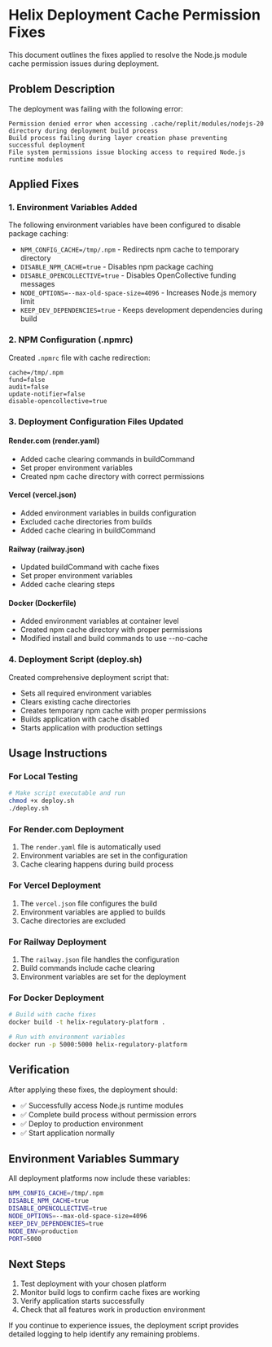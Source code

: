 # Helix Deployment Cache Permission Fixes

This document outlines the fixes applied to resolve the Node.js module cache permission issues during deployment.

## Problem Description

The deployment was failing with the following error:
```
Permission denied error when accessing .cache/replit/modules/nodejs-20 directory during deployment build process
Build process failing during layer creation phase preventing successful deployment
File system permissions issue blocking access to required Node.js runtime modules
```

## Applied Fixes

### 1. Environment Variables Added

The following environment variables have been configured to disable package caching:

- `NPM_CONFIG_CACHE=/tmp/.npm` - Redirects npm cache to temporary directory
- `DISABLE_NPM_CACHE=true` - Disables npm package caching
- `DISABLE_OPENCOLLECTIVE=true` - Disables OpenCollective funding messages
- `NODE_OPTIONS=--max-old-space-size=4096` - Increases Node.js memory limit
- `KEEP_DEV_DEPENDENCIES=true` - Keeps development dependencies during build

### 2. NPM Configuration (.npmrc)

Created `.npmrc` file with cache redirection:
```
cache=/tmp/.npm
fund=false
audit=false
update-notifier=false
disable-opencollective=true
```

### 3. Deployment Configuration Files Updated

#### Render.com (render.yaml)
- Added cache clearing commands in buildCommand
- Set proper environment variables
- Created npm cache directory with correct permissions

#### Vercel (vercel.json)
- Added environment variables in builds configuration
- Excluded cache directories from builds
- Added cache clearing in buildCommand

#### Railway (railway.json)
- Updated buildCommand with cache fixes
- Set proper environment variables
- Added cache clearing steps

#### Docker (Dockerfile)
- Added environment variables at container level
- Created npm cache directory with proper permissions
- Modified install and build commands to use --no-cache

### 4. Deployment Script (deploy.sh)

Created comprehensive deployment script that:
- Sets all required environment variables
- Clears existing cache directories
- Creates temporary npm cache with proper permissions  
- Builds application with cache disabled
- Starts application with production settings

## Usage Instructions

### For Local Testing
```bash
# Make script executable and run
chmod +x deploy.sh
./deploy.sh
```

### For Render.com Deployment
1. The `render.yaml` file is automatically used
2. Environment variables are set in the configuration
3. Cache clearing happens during build process

### For Vercel Deployment
1. The `vercel.json` file configures the build
2. Environment variables are applied to builds
3. Cache directories are excluded

### For Railway Deployment
1. The `railway.json` file handles the configuration
2. Build commands include cache clearing
3. Environment variables are set for the deployment

### For Docker Deployment
```bash
# Build with cache fixes
docker build -t helix-regulatory-platform .

# Run with environment variables
docker run -p 5000:5000 helix-regulatory-platform
```

## Verification

After applying these fixes, the deployment should:
- ✅ Successfully access Node.js runtime modules
- ✅ Complete build process without permission errors
- ✅ Deploy to production environment
- ✅ Start application normally

## Environment Variables Summary

All deployment platforms now include these variables:
```bash
NPM_CONFIG_CACHE=/tmp/.npm
DISABLE_NPM_CACHE=true
DISABLE_OPENCOLLECTIVE=true
NODE_OPTIONS=--max-old-space-size=4096
KEEP_DEV_DEPENDENCIES=true
NODE_ENV=production
PORT=5000
```

## Next Steps

1. Test deployment with your chosen platform
2. Monitor build logs to confirm cache fixes are working
3. Verify application starts successfully
4. Check that all features work in production environment

If you continue to experience issues, the deployment script provides detailed logging to help identify any remaining problems.